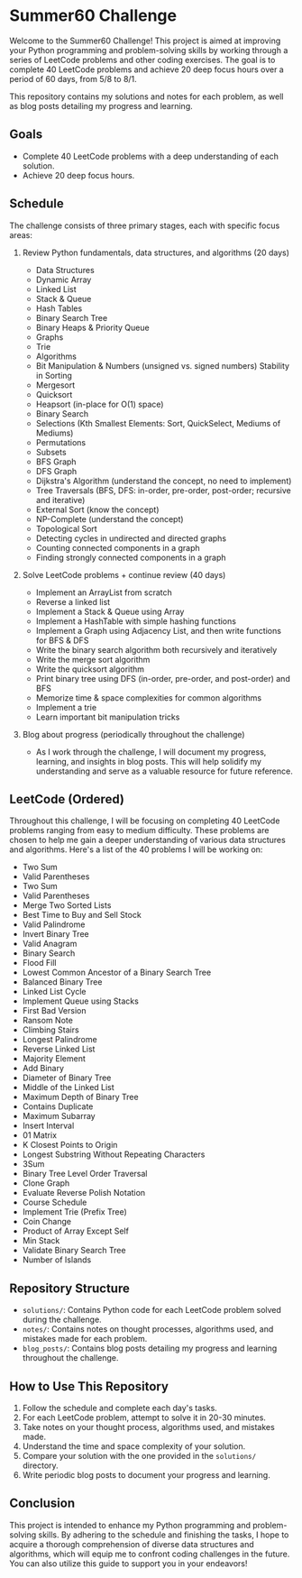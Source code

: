 # Summer60 Challenge

Welcome to the Summer60 Challenge! This project is aimed at improving your Python programming and problem-solving skills by working through a series of LeetCode problems and other coding exercises. The goal is to complete 40 LeetCode problems and achieve 20 deep focus hours over a period of 60 days, from 5/8 to 8/1.

This repository contains my solutions and notes for each problem, as well as blog posts detailing my progress and learning.

## Goals

- Complete 40 LeetCode problems with a deep understanding of each solution.
- Achieve 20 deep focus hours.

## Schedule

The challenge consists of three primary stages, each with specific focus areas:

1. Review Python fundamentals, data structures, and algorithms (20 days)
   * Data Structures
   * Dynamic Array
   * Linked List
   * Stack & Queue
   * Hash Tables
   * Binary Search Tree
   * Binary Heaps & Priority Queue
   * Graphs
   * Trie
   * Algorithms
   * Bit Manipulation & Numbers (unsigned vs. signed numbers)
   Stability in Sorting
   * Mergesort
   * Quicksort
   * Heapsort (in-place for O(1) space)
   * Binary Search
   * Selections (Kth Smallest Elements: Sort, QuickSelect, Mediums of Mediums)
   * Permutations
   * Subsets
   * BFS Graph
   * DFS Graph
   * Dijkstra's Algorithm (understand the concept, no need to implement)
   * Tree Traversals (BFS, DFS: in-order, pre-order, post-order; recursive and iterative)
   * External Sort (know the concept)
   * NP-Complete (understand the concept)
   * Topological Sort
   * Detecting cycles in undirected and directed graphs
   * Counting connected components in a graph
   * Finding strongly connected components in a graph

2. Solve LeetCode problems + continue review (40 days)
   * Implement an ArrayList from scratch
   * Reverse a linked list
   * Implement a Stack & Queue using Array
   * Implement a HashTable with simple hashing functions
   * Implement a Graph using Adjacency List, and then write functions for BFS & DFS
   * Write the binary search algorithm both recursively and iteratively
   * Write the merge sort algorithm
   * Write the quicksort algorithm
   * Print binary tree using DFS (in-order, pre-order, and post-order) and BFS
   * Memorize time & space complexities for common algorithms
   * Implement a trie
   * Learn important bit manipulation tricks

3. Blog about progress (periodically throughout the challenge)
   * As I work through the challenge, I will document my progress, learning, and insights in blog posts. This will help solidify my understanding and serve as a valuable resource for future reference.

## LeetCode (Ordered)

Throughout this challenge, I will be focusing on completing 40 LeetCode problems ranging from easy to medium difficulty. These problems are chosen to help me gain a deeper understanding of various data structures and algorithms. Here's a list of the 40 problems I will be working on:

* Two Sum
* Valid Parentheses
* Two Sum
* Valid Parentheses
* Merge Two Sorted Lists
* Best Time to Buy and Sell Stock
* Valid Palindrome
* Invert Binary Tree
* Valid Anagram
* Binary Search
* Flood Fill
* Lowest Common Ancestor of a Binary Search Tree
* Balanced Binary Tree
* Linked List Cycle
* Implement Queue using Stacks
* First Bad Version
* Ransom Note
* Climbing Stairs
* Longest Palindrome
* Reverse Linked List
* Majority Element
* Add Binary
* Diameter of Binary Tree
* Middle of the Linked List
* Maximum Depth of Binary Tree
* Contains Duplicate
* Maximum Subarray
* Insert Interval
* 01 Matrix
* K Closest Points to Origin
* Longest Substring Without Repeating Characters
* 3Sum
* Binary Tree Level Order Traversal
* Clone Graph
* Evaluate Reverse Polish Notation
* Course Schedule
* Implement Trie (Prefix Tree)
* Coin Change
* Product of Array Except Self
* Min Stack
* Validate Binary Search Tree
* Number of Islands

## Repository Structure

- `solutions/`: Contains Python code for each LeetCode problem solved during the challenge.
- `notes/`: Contains notes on thought processes, algorithms used, and mistakes made for each problem.
- `blog_posts/`: Contains blog posts detailing my progress and learning throughout the challenge.

## How to Use This Repository

1. Follow the schedule and complete each day's tasks.
2. For each LeetCode problem, attempt to solve it in 20-30 minutes.
3. Take notes on your thought process, algorithms used, and mistakes made.
4. Understand the time and space complexity of your solution.
5. Compare your solution with the one provided in the `solutions/` directory.
6. Write periodic blog posts to document your progress and learning.

## Conclusion

This project is intended to enhance my Python programming and problem-solving skills. By adhering to the schedule and finishing the tasks, I hope to acquire a thorough comprehension of diverse data structures and algorithms, which will equip me to confront coding challenges in the future. You can also utilize this guide to support you in your endeavors!

